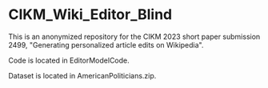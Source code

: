 # CIKM_Wiki_Editor_Blind

This is an anonymized repository for the CIKM 2023 short paper submission 2499, "Generating personalized article edits on Wikipedia".

Code is located in EditorModelCode.

Dataset is located in AmericanPoliticians.zip.
